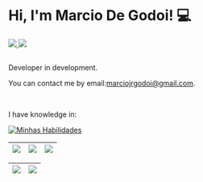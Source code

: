 <h1> Hi, I'm Marcio De Godoi! 💻</h1>

<div> 
     <a href = "mailto:marciojrgodoi@gmail.com"><img src="https://img.shields.io/badge/Gmail-D14836?style=for-the-badge&logo=gmail&logoColor=white" target="_blank"</a>
     <a href="https://www.linkedin.com/in/marcio-de-godoi-jr-41962b235/" target="_blank"><img src="https://img.shields.io/badge/-LinkedIn-%230077B5?style=for-the-badge&logo=linkedin&logoColor=white" target="_blank"></a>
 </div>
<h2 align="left">
</h2>
<p>Developer in development.</p>

<p>You can contact me by email:<a href="mailto:marciojrgodoi@gmail.com">marciojrgodoi@gmail.com</a>.</p> 
<br>

<p>I have knowledge in: </p>
<div align="left">

[![Minhas Habilidades](https://skillicons.dev/icons?i=html,css,js,ts,nodejs,react,git,vscode,cs,dotnet,java,nextjs,redis,postgres
)](https://skillicons.dev)

  </div>
  
  | ![](http://github-profile-summary-cards.vercel.app/api/cards/stats?username=MarcioJRGodoi&theme=nord_dark) | ![](http://github-profile-summary-cards.vercel.app/api/cards/repos-per-language?username=MarcioJRGodoi&hide=Html&theme=nord_dark) | ![](http://github-profile-summary-cards.vercel.app/api/cards/most-commit-language?username=MarcioJRGodoi&theme=nord_dark) |
| :-: | :-: | :-: |

| ![](http://github-profile-summary-cards.vercel.app/api/cards/profile-details?username=MarcioJRGodoi&theme=nord_dark) | ![](https://github-readme-streak-stats.herokuapp.com/?user=MarcioJRGodoi&hide_border=true&date_format=M%20j%5B%2C%20Y%5D&background=2D3742&stroke=2D3742&ring=6bbbca&fire=6bbbca&currStreakNum=fff&sideNums=6bbbca&currStreakLabel=6bbbca&sideLabels=fff&dates=fff) |
| :-: | :-: |
